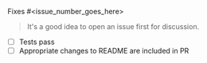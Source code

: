 Fixes #\<issue_number_goes_here>

> It's a good idea to open an issue first for discussion.

- [ ] Tests pass
- [ ] Appropriate changes to README are included in PR
